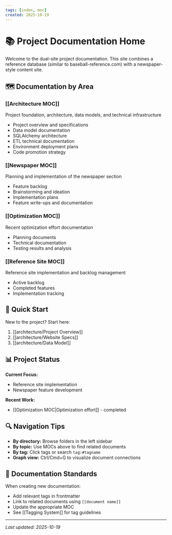 ```yaml
---
tags: [index, moc]
created: 2025-10-19
---
```


# 📚 Project Documentation Home

Welcome to the dual-site project documentation. This site combines a reference database (similar to baseball-reference.com) with a newspaper-style content site.

## 🗺️ Documentation by Area

### [[Architecture MOC]]
Project foundation, architecture, data models, and technical infrastructure
- Project overview and specifications
- Data model documentation
- SQLAlchemy architecture
- ETL technical documentation
- Environment deployment plans
- Code promotion strategy

### [[Newspaper MOC]]
Planning and implementation of the newspaper section
- Feature backlog
- Brainstorming and ideation
- Implementation plans
- Feature write-ups and documentation

### [[Optimization MOC]]
Recent optimization effort documentation
- Planning documents
- Technical documentation
- Testing results and analysis

### [[Reference Site MOC]]
Reference site implementation and backlog management
- Active backlog
- Completed features
- Implementation tracking

## 🚀 Quick Start

New to the project? Start here:
1. [[architecture/Project Overview]]
2. [[architecture/Website Specs]]
3. [[architecture/Data Model]]

## 📊 Project Status

**Current Focus:**
- Reference site implementation
- Newspaper feature development

**Recent Work:**
- [[Optimization MOC|Optimization effort]] - completed

## 🔍 Navigation Tips

- **By directory:** Browse folders in the left sidebar
- **By topic:** Use MOCs above to find related documents
- **By tag:** Click tags or search `tag:#tagname`
- **Graph view:** Ctrl/Cmd+G to visualize document connections

## 📝 Documentation Standards

When creating new documentation:
- Add relevant tags in frontmatter
- Link to related documents using `[[document name]]`
- Update the appropriate MOC
- See [[Tagging System]] for tag guidelines

---

*Last updated: 2025-10-19*